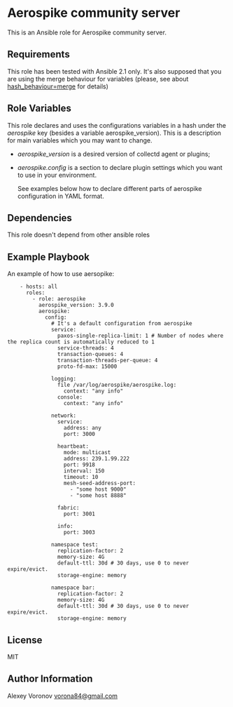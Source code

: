 Aerospike community server
==========================


This is an Ansible role for Aerospike community server.


Requirements
------------

This role has been tested with Ansible 2.1 only. It's also supposed that
you are using the merge behaviour for variables (please, see about
[hash_behaviour=merge](http://docs.ansible.com/ansible/intro_configuration.html#hash-behaviour)
for details)


Role Variables
--------------

This role declares and uses the configurations variables in a hash under the
_aerospike_ key (besides a variable aerospike_version). This is a description 
for main variables which you may want to change.


  * _aerospike_version_ is a desired version of collectd agent or plugins;

  * _aerospike.config_ is a section to declare plugin settings which you want
    to use in your environment.

    See examples below how to declare different parts of aerospike configuration in YAML
    format.

Dependencies
------------

This role doesn't depend from other ansible roles


Example Playbook
----------------

An example of how to use aersopike:

        - hosts: all
          roles:
            - role: aerospike
              aerospike_version: 3.9.0
              aerospike:
                config:
                  # It's a default configuration from aerospike
                  service:
                    paxos-single-replica-limit: 1 # Number of nodes where the replica count is automatically reduced to 1
                    service-threads: 4
                    transaction-queues: 4
                    transaction-threads-per-queue: 4
                    proto-fd-max: 15000
              
                  logging:
                    file /var/log/aerospike/aerospike.log:
                      context: "any info"
                    console:
                      context: "any info"
              
                  network:
                    service:
                      address: any
                      port: 3000
              
                    heartbeat:
                      mode: multicast
                      address: 239.1.99.222
                      port: 9918
                      interval: 150
                      timeout: 10
                      mesh-seed-address-port:
                        - "some host 9000"
                        - "some host 8888"
              
                    fabric:
                      port: 3001
              
                    info:
                      port: 3003
              
                  namespace test:
                    replication-factor: 2
                    memory-size: 4G
                    default-ttl: 30d # 30 days, use 0 to never expire/evict.
                    storage-engine: memory
              
                  namespace bar:
                    replication-factor: 2
                    memory-size: 4G
                    default-ttl: 30d # 30 days, use 0 to never expire/evict.
                    storage-engine: memory

License
-------

MIT


Author Information
------------------

Alexey Voronov <vorona84@gmail.com>
